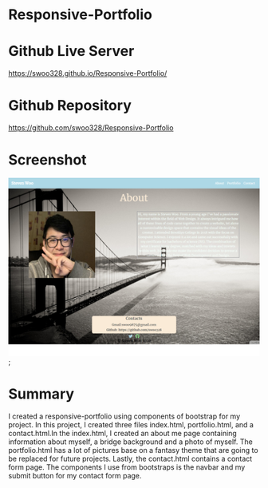# Responsive-Portfolio

# Github Live Server
https://swoo328.github.io/Responsive-Portfolio/

# Github Repository
https://github.com/swoo328/Responsive-Portfolio

# Screenshot
![](assets/images/screenshot.png);

# Summary 
I created a responsive-portfolio using components of bootstrap
for my project. In this project, I created three files index.html, 
portfolio.html, and a contact.html.In the index.html, I created an 
about me page containing information about myself, a bridge background 
and a photo of myself. The portfolio.html has a lot of pictures base on 
a fantasy theme that are going to be replaced for future projects. Lastly, 
the contact.html contains a contact form page. The components I use from 
bootstraps is the navbar and my submit button for my contact form page.
